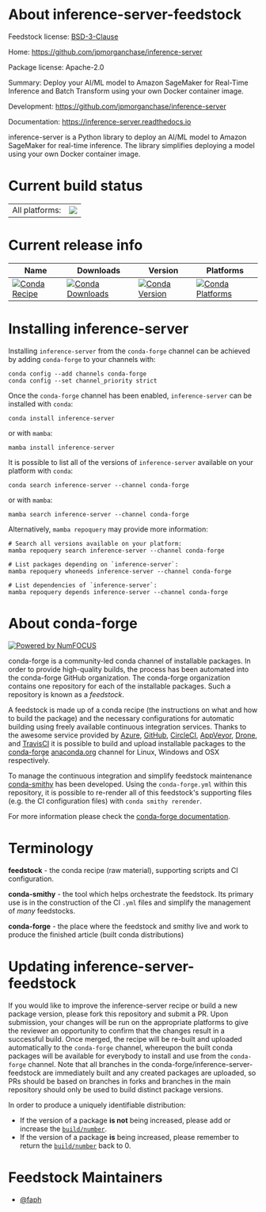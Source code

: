About inference-server-feedstock
================================

Feedstock license: [BSD-3-Clause](https://github.com/conda-forge/inference-server-feedstock/blob/main/LICENSE.txt)

Home: https://github.com/jpmorganchase/inference-server

Package license: Apache-2.0

Summary: Deploy your AI/ML model to Amazon SageMaker for Real-Time Inference and Batch Transform using your own Docker container image.

Development: https://github.com/jpmorganchase/inference-server

Documentation: https://inference-server.readthedocs.io

inference-server is a Python library to deploy an AI/ML model to Amazon SageMaker for real-time inference.
The library simplifies deploying a model using your own Docker container image.


Current build status
====================


<table><tr><td>All platforms:</td>
    <td>
      <a href="https://dev.azure.com/conda-forge/feedstock-builds/_build/latest?definitionId=23583&branchName=main">
        <img src="https://dev.azure.com/conda-forge/feedstock-builds/_apis/build/status/inference-server-feedstock?branchName=main">
      </a>
    </td>
  </tr>
</table>

Current release info
====================

| Name | Downloads | Version | Platforms |
| --- | --- | --- | --- |
| [![Conda Recipe](https://img.shields.io/badge/recipe-inference--server-green.svg)](https://anaconda.org/conda-forge/inference-server) | [![Conda Downloads](https://img.shields.io/conda/dn/conda-forge/inference-server.svg)](https://anaconda.org/conda-forge/inference-server) | [![Conda Version](https://img.shields.io/conda/vn/conda-forge/inference-server.svg)](https://anaconda.org/conda-forge/inference-server) | [![Conda Platforms](https://img.shields.io/conda/pn/conda-forge/inference-server.svg)](https://anaconda.org/conda-forge/inference-server) |

Installing inference-server
===========================

Installing `inference-server` from the `conda-forge` channel can be achieved by adding `conda-forge` to your channels with:

```
conda config --add channels conda-forge
conda config --set channel_priority strict
```

Once the `conda-forge` channel has been enabled, `inference-server` can be installed with `conda`:

```
conda install inference-server
```

or with `mamba`:

```
mamba install inference-server
```

It is possible to list all of the versions of `inference-server` available on your platform with `conda`:

```
conda search inference-server --channel conda-forge
```

or with `mamba`:

```
mamba search inference-server --channel conda-forge
```

Alternatively, `mamba repoquery` may provide more information:

```
# Search all versions available on your platform:
mamba repoquery search inference-server --channel conda-forge

# List packages depending on `inference-server`:
mamba repoquery whoneeds inference-server --channel conda-forge

# List dependencies of `inference-server`:
mamba repoquery depends inference-server --channel conda-forge
```


About conda-forge
=================

[![Powered by
NumFOCUS](https://img.shields.io/badge/powered%20by-NumFOCUS-orange.svg?style=flat&colorA=E1523D&colorB=007D8A)](https://numfocus.org)

conda-forge is a community-led conda channel of installable packages.
In order to provide high-quality builds, the process has been automated into the
conda-forge GitHub organization. The conda-forge organization contains one repository
for each of the installable packages. Such a repository is known as a *feedstock*.

A feedstock is made up of a conda recipe (the instructions on what and how to build
the package) and the necessary configurations for automatic building using freely
available continuous integration services. Thanks to the awesome service provided by
[Azure](https://azure.microsoft.com/en-us/services/devops/), [GitHub](https://github.com/),
[CircleCI](https://circleci.com/), [AppVeyor](https://www.appveyor.com/),
[Drone](https://cloud.drone.io/welcome), and [TravisCI](https://travis-ci.com/)
it is possible to build and upload installable packages to the
[conda-forge](https://anaconda.org/conda-forge) [anaconda.org](https://anaconda.org/)
channel for Linux, Windows and OSX respectively.

To manage the continuous integration and simplify feedstock maintenance
[conda-smithy](https://github.com/conda-forge/conda-smithy) has been developed.
Using the ``conda-forge.yml`` within this repository, it is possible to re-render all of
this feedstock's supporting files (e.g. the CI configuration files) with ``conda smithy rerender``.

For more information please check the [conda-forge documentation](https://conda-forge.org/docs/).

Terminology
===========

**feedstock** - the conda recipe (raw material), supporting scripts and CI configuration.

**conda-smithy** - the tool which helps orchestrate the feedstock.
                   Its primary use is in the construction of the CI ``.yml`` files
                   and simplify the management of *many* feedstocks.

**conda-forge** - the place where the feedstock and smithy live and work to
                  produce the finished article (built conda distributions)


Updating inference-server-feedstock
===================================

If you would like to improve the inference-server recipe or build a new
package version, please fork this repository and submit a PR. Upon submission,
your changes will be run on the appropriate platforms to give the reviewer an
opportunity to confirm that the changes result in a successful build. Once
merged, the recipe will be re-built and uploaded automatically to the
`conda-forge` channel, whereupon the built conda packages will be available for
everybody to install and use from the `conda-forge` channel.
Note that all branches in the conda-forge/inference-server-feedstock are
immediately built and any created packages are uploaded, so PRs should be based
on branches in forks and branches in the main repository should only be used to
build distinct package versions.

In order to produce a uniquely identifiable distribution:
 * If the version of a package **is not** being increased, please add or increase
   the [``build/number``](https://docs.conda.io/projects/conda-build/en/latest/resources/define-metadata.html#build-number-and-string).
 * If the version of a package **is** being increased, please remember to return
   the [``build/number``](https://docs.conda.io/projects/conda-build/en/latest/resources/define-metadata.html#build-number-and-string)
   back to 0.

Feedstock Maintainers
=====================

* [@faph](https://github.com/faph/)


